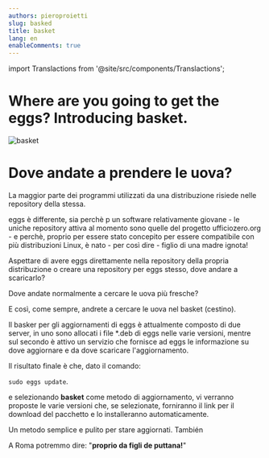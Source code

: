 ```yaml
---
authors: pieroproietti
slug: basked
title: basket
lang: en
enableComments: true
---
```

import Translactions from '@site/src/components/Translactions';

<Translactions />

# Where are you going to get the eggs? Introducing basket.

![basket](/images/basket.jpg)

# Dove andate a prendere le uova?

La maggior parte dei programmi utilizzati da una distribuzione risiede nelle repository della stessa.

eggs è differente, sia perchè p un software relativamente giovane - le uniche repository attiva al momento sono quelle del progetto ufficiozero.org - e perchè, proprio per essere stato concepito per essere compatibile con più distribuzioni Linux, è nato - per così dire - figlio di una madre ignota!

Aspettare di avere eggs direttamente nella repository della propria distribuzione o creare una repository per eggs stesso, dove andare a scaricarlo? 

Dove andate normalmente a cercare le uova più fresche?

E così, come sempre, andrete a cercare le uova nel basket (cestino).

Il basker per gli aggiornamenti di eggs è attualmente composto di due server, in uno sono allocati i file *.deb di eggs nelle varie versioni, mentre sul secondo è attivo un servizio che fornisce ad eggs le informazione su dove aggiornare e da dove scaricare l'aggiornamento.

Il risultato finale è che, dato il comando: 

```sudo eggs update```.

e selezionando **basket** come metodo di aggiornamento, vi verranno proposte le varie versioni che, se selezionate, forniranno il link per il download del pacchetto e lo installeranno automaticamente.

Un metodo semplice e pulito per stare aggiornati. También

A Roma potremmo dire: "__proprio da figli de puttana!__"

